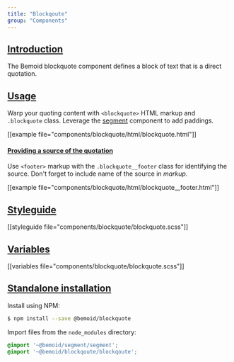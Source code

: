 ```yaml
---
title: "Blockqoute"
group: "Components"
---
```


<a name="introduction"></a>
## [Introduction](#introduction)

The Bemoid blockquote component defines a block of text that is a direct quotation.

<a name="usage"></a>
## [Usage](#usage)

Warp your quoting content with `<blockquote>` HTML markup and `.blockquote` class. Leverage the [segment]() component to add paddings.

[[example file="components/blockquote/html/blockquote.html"]]

<a name="providing-a-source-of-the-quotation"></a>
#### [Providing a source of the quotation](#providing-a-source-of-the-quotation)

Use `<footer>` markup with the `.blockquote__footer` class for identifying the source. Don't forget to include name of the source in <cite> markup.

[[example file="components/blockquote/html/blockquote__footer.html"]]

<a name="styleguide"></a>
## [Styleguide](#styleguide)

[[styleguide file="components/blockquote/blockquote.scss"]]

<a name="variables"></a>
## [Variables](#variables)

[[variables file="components/blockquote/blockquote.scss"]]

<a name="standalone-installation"></a>
## [Standalone installation](#standalone-installation)

Install using NPM:

```bash
$ npm install --save @bemoid/blockquote
```

Import files from the `node_modules` directory:

```scss
@import '~@bemoid/segment/segment';
@import '~@bemoid/blockqoute/blockqoute';
```